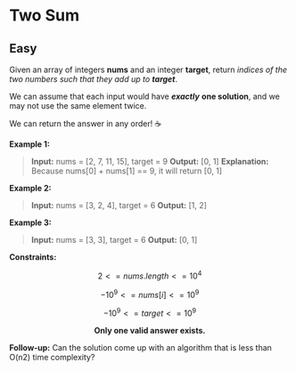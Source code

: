 # Two Sum
## Easy
Given an array of integers **nums** and an integer **target**, return _indices of the two numbers such that they add up to **target**_.

We can assume that each input would have _**exactly**_ **one solution**, and we may not use the same element twice.

We can return the answer in any order! ☕

**Example 1:**
> **Input:** nums = [2, 7, 11, 15], target = 9
> **Output:** [0, 1]
> **Explanation:** Because nums[0] + nums[1] == 9, it will return [0, 1]

**Example 2:**
> **Input:** nums = [3, 2, 4], target = 6
> **Output:** [1, 2]

**Example 3:**
> **Input:** nums = [3, 3], target = 6
> **Output:** [0, 1]

**Constraints:**
```math
2 <= nums.length <= 10^4
```
```math
-10^9 <= nums[i] <= 10^9
```
```math
-10^9 <= target <= 10^9
```
<div align="center">
  <b> Only one valid answer exists. </b>
</div>

**Follow-up:** Can the solution come up with an algorithm that is less than O(n2) time complexity?

